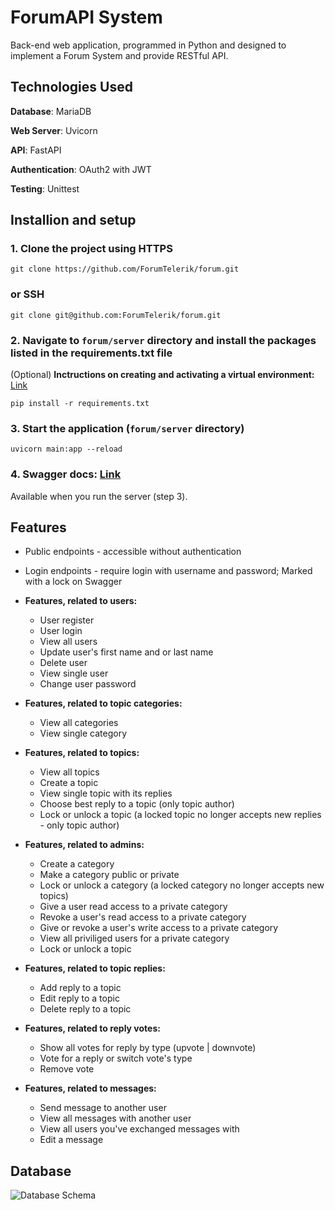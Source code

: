 
# ForumAPI System

Back-end web application, programmed in Python and designed to implement a Forum System and provide RESTful API.

## Technologies Used

**Database**: MariaDB

**Web Server**: Uvicorn

**API**: FastAPI

**Authentication**: OAuth2 with JWT

**Testing**: Unittest

## Installion and setup

### 1. Clone the project using HTTPS

```
git clone https://github.com/ForumTelerik/forum.git
```

### or SSH

```
git clone git@github.com:ForumTelerik/forum.git
```

### 2. Navigate to `forum/server` directory and install the packages listed in the **requirements.txt** file

(Optional) **Inctructions on creating and activating a virtual environment:** [Link](https://packaging.python.org/en/latest/guides/installing-using-pip-and-virtual-environments/)

```
pip install -r requirements.txt
```

### 3. Start the application (`forum/server` directory)

```
uvicorn main:app --reload
```

### 4. Swagger docs: [Link](http://127.0.0.1:8000/docs)

Available when you run the server (step 3).

## Features

- Public endpoints - accessible without authentication
- Login endpoints - require login with username and password; Marked with a lock on Swagger
  
- **Features, related to users:**
  * User register
  * User login
  * View all users
  * Update user's first name and or last name
  * Delete user
  * View single user
  * Change user password

- **Features, related to topic categories:**
  * View all categories
  * View single category

- **Features, related to topics:**
  * View all topics
  * Create a topic
  * View single topic with its replies
  * Choose best reply to a topic (only topic author)
  * Lock or unlock a topic (a locked topic no longer accepts new replies - only topic author)

- **Features, related to admins:**
  * Create a category
  * Make a category public or private
  * Lock or unlock a category (a locked category no longer accepts new topics)
  * Give a user read access to a private category
  * Revoke a user's read access to a private category
  * Give or revoke a user's write access to a private category
  * View all priviliged users for a private category
  * Lock or unlock a topic

- **Features, related to topic replies:**
  * Add reply to a topic
  * Edit reply to a topic
  * Delete reply to a topic

- **Features, related to reply votes:**
  * Show all votes for reply by type (upvote | downvote)
  * Vote for a reply or switch vote's type
  * Remove vote

- **Features, related to messages:**
  * Send message to another user
  * View all messages with another user
  * View all users you've exchanged messages with
  * Edit a message

## Database

![Database Schema](db_schema.png)
